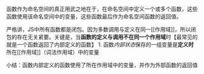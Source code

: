 函数作为命名空间的真正用武之地在于，在命名空间中定义一个或多个函数，这些函数使用该命名空间中的变量，这些函数最后作为命名空间函数的返回值。

严格讲，JS中所有函数都是闭包。因为多数调用与定义在同一[[作用域]]，所以闭包的存在无关紧要。关键是，当**函数的定义与调用不在同一个作用域**时【最常见的就是一个函数返回了内部定义的函数】
	1. 函数*内部状态*保存的一组变量是**定义时**所在[[作用域]]（词法作用域）中的变量

小结：函数内部定义的函数使用了所在作用域中的变量，并作为外部函数的返回值